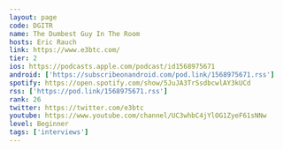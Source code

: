 ```yaml
---
layout: page
code: DGITR
name: The Dumbest Guy In The Room
hosts: Eric Rauch
link: https://www.e3btc.com/
tier: 2
ios: https://podcasts.apple.com/podcast/id1568975671
android: ['https://subscribeonandroid.com/pod.link/1568975671.rss']
spotify: https://open.spotify.com/show/5JuJA3TrSsdbcwlAY3kUCd
rss: ['https://pod.link/1568975671.rss']
rank: 26
twitter: https://twitter.com/e3btc
youtube: https://www.youtube.com/channel/UC3whbC4jYlOG1ZyeF61sNNw
level: Beginner
tags: ['interviews']
---
```

